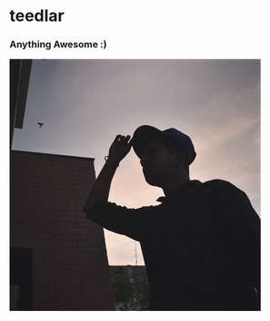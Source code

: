 # teedlar

### Anything Awesome :)

![teedlar](https://github.com/teedlar/teedlar/blob/main/teedlar%20profilepic.jpg)
